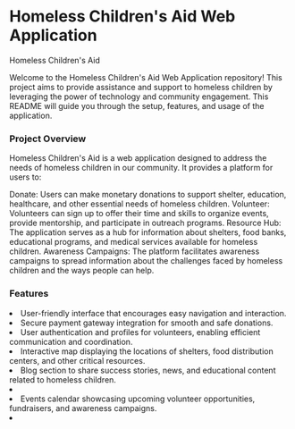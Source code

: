 <h1>Homeless Children's Aid Web Application</h1>
Homeless Children's Aid

<p>Welcome to the Homeless Children's Aid Web Application repository! This project aims to provide assistance and support to homeless children by leveraging the power of technology and community engagement. This README will guide you through the setup, features, and usage of the application.</p>

<h3>Project Overview</h3>
<p>Homeless Children's Aid is a web application designed to address the needs of homeless children in our community. It provides a platform for users to:

Donate: Users can make monetary donations to support shelter, education, healthcare, and other essential needs of homeless children.
Volunteer: Volunteers can sign up to offer their time and skills to organize events, provide mentorship, and participate in outreach programs.
Resource Hub: The application serves as a hub for information about shelters, food banks, educational programs, and medical services available for homeless children.
Awareness Campaigns: The platform facilitates awareness campaigns to spread information about the challenges faced by homeless children and the ways people can help.</p>

<h3>Features</h3>
<li>User-friendly interface that encourages easy navigation and interaction.</li>
<li>Secure payment gateway integration for smooth and safe donations.</li>
<li>User authentication and profiles for volunteers, enabling efficient communication and coordination.</li>
<li>Interactive map displaying the locations of shelters, food distribution centers, and other critical resources.</li>
<li>Blog section to share success stories, news, and educational content related to homeless children.<li>
<li>Events calendar showcasing upcoming volunteer opportunities, fundraisers, and awareness campaigns.<li>
